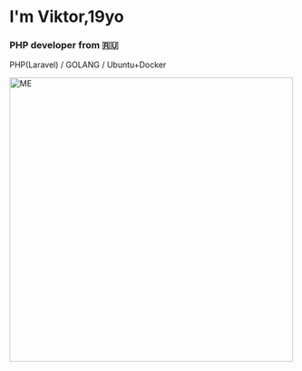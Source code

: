 <h1>I'm Viktor,19yo</h1>
<h3>PHP developer from 🇷🇺</h3>
<p>PHP(Laravel) / GOLANG / Ubuntu+Docker</p>
<img src="https://sun9-73.userapi.com/impg/g36okuv21dR9khIu7LcC7Cl9jE2dq_s6yPuSJw/-FPHljT2ntE.jpg?size=1080x1080&quality=95&sign=b12a5eb8da40e1e700fe5f4d4a91b841&type=album" width="500" title="ME">

